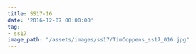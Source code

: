 ```yaml
---
title: SS17-16
date: '2016-12-07 00:00:00'
tag:
- ss17
image_path: "/assets/images/ss17/TimCoppens_ss17_016.jpg"
---
```

